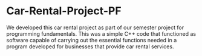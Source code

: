 # Car-Rental-Project-PF
We developed this car rental project as part of our semester project for programming fundamentals. This was a simple C++ code that functioned as software capable of carrying out the essential functions needed in a program developed for businesses that provide car rental services.
